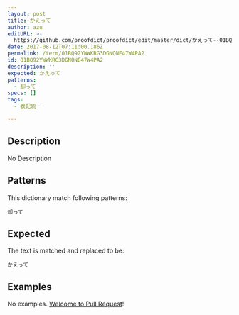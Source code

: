 ```yaml
---
layout: post
title: かえって
author: azu
editURL: >-
  https://github.com/proofdict/proofdict/edit/master/dict/かえって--01BQ92YWWKRG3DGNQNE47W4PA2.yml
date: 2017-08-12T07:11:00.186Z
permalink: /term/01BQ92YWWKRG3DGNQNE47W4PA2
id: 01BQ92YWWKRG3DGNQNE47W4PA2
description: ''
expected: かえって
patterns:
  - 却って
specs: []
tags:
  - 表記統一

---
```


## Description

No Description 

## Patterns

This dictionary match following patterns:

    却って

## Expected

The text is matched and replaced to be:

    かえって

## Examples

No examples. [Welcome to Pull Request](https://github.com/jser/jser.info/edit/master/dict/かえって--01BQ92YWWKRG3DGNQNE47W4PA2.yml)!
